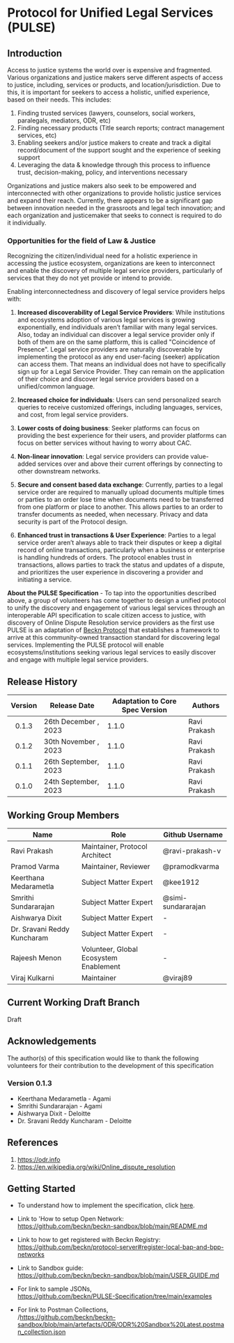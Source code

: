 # Protocol for Unified Legal Services (PULSE)
## Introduction

Access to justice systems the world over is expensive and fragmented. Various organizations and justice makers serve different aspects of access to justice, including, services or products, and location/jurisdiction. Due to this,  it is important for seekers to access a holistic, unified experience, based on their needs. This includes: 
 
1. Finding trusted services (lawyers, counselors, social workers, paralegals, mediators, ODR, etc) 
2. Finding necessary products (Title search reports; contract management services, etc) 
3. Enabling seekers and/or justice makers to create and track a digital record/document of the support sought and the experience of seeking support 
4. Leveraging the data & knowledge through this process to influence trust, decision-making, policy, and interventions necessary 
 
Organizations and justice makers also seek to be empowered and interconnected with other organizations to provide holistic justice services and expand their reach. Currently, there appears to be a significant gap between innovation needed in the grassroots and legal tech innovation; and each organization and justicemaker that seeks to connect is required to do it individually. 

### Opportunities for the field of Law & Justice
Recognizing the citizen/individual need for a holistic experience in accessing the justice ecosystem, organizations are keen to interconnect and enable the discovery of multiple legal service providers, particularly of services that they do not yet provide or intend to provide. 
 
Enabling interconnectedness and discovery of legal service providers helps with: 
 
1. **Increased discoverability of Legal Service Providers**: While institutions and ecosystems adoption of various legal services is growing exponentially, end individuals aren’t familiar with many legal services. Also, today an individual can discover a legal service provider only if both of them are on the same platform, this is called "Coincidence of Presence". Legal service providers are naturally discoverable by implementing the protocol as any end user-facing (seeker) application can access them. That means an individual does not have to specifically sign up for a Legal Service Provider. They can remain on the application of their choice and discover legal service providers based on a unified/common language. 

2. **Increased choice for individuals**: Users can send personalized search queries to receive customized offerings, including languages, services, and cost, from legal service providers.  
3. **Lower costs of doing business**: Seeker platforms can focus on providing the best experience for their users, and provider platforms can focus on better services without having to worry about CAC. 
4. **Non-linear innovation**: Legal service providers can provide value-added services over and above their current offerings by connecting to other downstream networks.  
5. **Secure and consent based data exchange**: Currently, parties to a legal service order are required to manually upload documents multiple times or parties to an order lose time when documents need to be transferred from one platform or place to another. This allows parties to an order to transfer documents as needed, when necessary. Privacy and data security is part of the Protocol design. 
6. **Enhanced trust in transactions & User Experience**: Parties to a legal service order aren’t always able to track their disputes or keep a digital record of online transactions, particularly when a business or enterprise is handling hundreds of orders. The protocol enables trust in transactions, allows parties to track the status and updates of a dispute, and prioritizes the user experience in discovering a provider and initiating a service.

**About the PULSE Specification** - To tap into the opportunities described above, a group of volunteers has come together to design a unified protocol to unify the discovery and engagement of various legal services through an interoperable API specification to scale citizen access to justice, with discovery of Online Dispute Resolution service providers as the first use PULSE is an adaptation of [Beckn Protocol](https://github.com/beckn/protocol-specifications) that establishes a framework to arrive at this community-owned transaction standard for discovering legal services. Implementing the PULSE protocol will enable ecosystems/institutions seeking various legal services to easily discover and engage with multiple legal service providers.


## Release History

| Version | Release Date         | Adaptation to Core Spec Version | Authors      |
| :-----: | -------------------- | ------------------------------- | ------------ |
|  0.1.3  | 26th December , 2023 | 1.1.0                           | Ravi Prakash |
|  0.1.2  | 30th November , 2023 | 1.1.0                           | Ravi Prakash |
|  0.1.1  | 26th September, 2023 | 1.1.0                           | Ravi Prakash |
|  0.1.0  | 24th September, 2023 | 1.1.0                           | Ravi Prakash |

## Working Group Members

| Name                        | Role                                     | Github Username    |
| --------------------------- | -----------------------------------------| -------------------|
| Ravi Prakash                | Maintainer, Protocol Architect           | @ravi-prakash-v    |
| Pramod Varma                | Maintainer, Reviewer                     | @pramodkvarma      |
| Keerthana Medarametla       | Subject Matter Expert                    | @kee1912           |
| Smrithi Sundararajan        | Subject Matter Expert                    | @simi-sundararajan |
| Aishwarya Dixit             | Subject Matter Expert                    |        -           |
| Dr. Sravani Reddy Kuncharam | Subject Matter Expert                    |        -           |
| Rajeesh Menon               | Volunteer, Global Ecosystem Enablement   |        -           |
| Viraj Kulkarni        | Maintainer                    | @viraj89 |

## Current Working Draft Branch
Draft

## Acknowledgements

The author(s) of this specification would like to thank the following volunteers for their contribution to the development of this specification

### Version 0.1.3

- Keerthana Medarametla - Agami
- Smrithi Sundararajan - Agami
- Aishwarya Dixit - Deloitte
- Dr. Sravani Reddy Kuncharam - Deloitte

## References
1. https://odr.info
2. https://en.wikipedia.org/wiki/Online_dispute_resolution

## Getting Started

* To understand how to implement the specification, click [here](./docs). <br/>

* Link to 'How to setup Open Network: <br/>
https://github.com/beckn/beckn-sandbox/blob/main/README.md

* Link to how to get registered with Beckn Registry: <br/>
https://github.com/beckn/protocol-server#register-local-bap-and-bpp-networks

* Link to Sandbox guide: <br/>
https://github.com/beckn/beckn-sandbox/blob/main/USER_GUIDE.md

* For link to sample JSONs, <br/>
https://github.com/beckn/PULSE-Specification/tree/main/examples

* For link to Postman Collections, <br/>
/https://github.com/beckn/beckn-sandbox/blob/main/artefacts/ODR/ODR%20Sandbox%20Latest.postman_collection.json